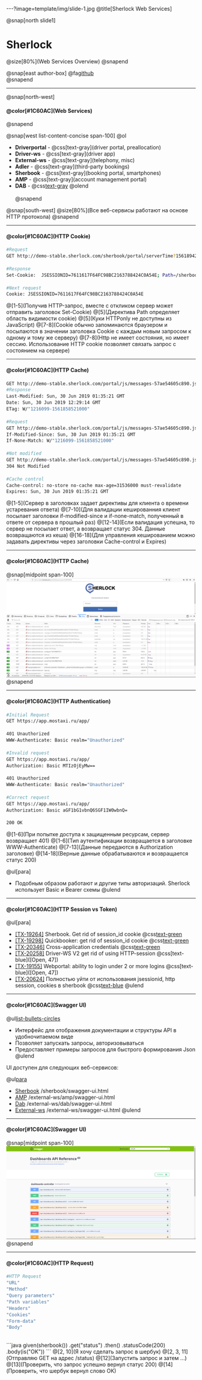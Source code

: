---?image=template/img/slide-1.jpg
@title[Sherlock Web Services]

@snap[north slide1]
<h1>Sherlock</h1>
@size[80%](Web Services Overview)
@snapend

@snap[east author-box]
@fa[github](https://github.com/and-shkrob/gitpitch) <br/>
@snapend

---
@snap[north-west]
<h4>@color[#1C60AC](Web Services)</h4>
@snapend

@snap[west list-content-concise span-100]
@ol[](false)
- **Driverportal** - @css[text-gray](driver portal, preallocation)
- **Driver-ws** - @css[text-gray](driver app)
- **External-ws** - @css[text-gray](telephony, misc)
- **Adler** - @css[text-gray](third-party bookings)
- **Sherbook** - @css[text-gray](booking portal, smartphones)
- **AMP** - @css[text-gray](account management portal)
- **DAB** - @css[text-gray](dashboards)
@olend
<br><br>
@snapend

@snap[south-west]
@size[80%](Все веб-сервисы работают на основе HTTP протокола)
@snapend

---
<h4>@color[#1C60AC](HTTP Cookie)</h4>

```bash
#Request
GET http://demo-stable.sherlock.com/sherbook/portal/serverTime?1561894276240

#Response
Set-Cookie:  JSESSIONID=7611617F64FC98BC2163788424C0A54E; Path=/sherbook; HttpOnly

#Next request
Cookie: JSESSIONID=7611617F64FC98BC2163788424C0A54E
```

@[1-5](Получив HTTP-запрос, вместе с откликом сервер может отправить заголовок  Set-Cookie)
@[5](Директива Path определяет область видимости cookie)
@[5](Куки HTTPonly не доступны из JavaScript)
@[7-8](Cookie обычно запоминаются браузером и посылаются в значении заголовка Cookie с каждым новым запросом к одному и тому же серверу)
@[7-8](Http не имеет состояния, но имеет сессию. Использование HTTP cookie позволяет связать запрос с состоянием на сервере)

---

<h4>@color[#1C60AC](HTTP Cache)</h4>

```bash
GET http://demo-stable.sherlock.com/portal/js/messages-57ae54605c890.js
#Response
Last-Modified: Sun, 30 Jun 2019 01:35:21 GMT
Date: Sun, 30 Jun 2019 12:29:14 GMT
ETag: W/"1216099-1561858521000"

#Request
GET http://demo-stable.sherlock.com/portal/js/messages-57ae54605c890.js
If-Modified-Since: Sun, 30 Jun 2019 01:35:21 GMT
If-None-Match: W/"1216099-1561858521000"

#Not modified
GET http://demo-stable.sherlock.com/portal/js/messages-57ae54605c890.js
304 Not Modified

#Cache control
Cache-control: no-store no-cache max-age=31536000 must-revalidate
Expires: Sun, 30 Jun 2019 01:35:21 GMT

```

@[1-5](Сервер в заголовках задает директивы для клиента о времени устаревания ответа)
@[7-10](Для валидации кешированния клиент посылает заголовки if-modified-since и if-none-match, полученный в ответе от сервера в прошлый раз)
@[12-14](Если валидация успешна, то сервер не посылает ответ, а возвращает статус 304. Данные возвращаются из кеша)
@[16-18](Для управления кешированием можно задавать директивы через заголовки Cache-control и Expires)

---

<h4>@color[#1C60AC](HTTP Cache)</h4>

@snap[midpoint span-100]
![Cache](template/img/cached.png)
@snapend

---

<h4>@color[#1C60AC](HTTP Authentication)</h4>

```bash
#Initial Request
GET https://app.mostaxi.ru/app/

401 Unauthorized
WWW-Authenticate: Basic realm="Unauthorized"

#Invalid request
GET https://app.mostaxi.ru/app/
Authorization: Basic MTIzOjEyMw==

401 Unauthorized
WWW-Authenticate: Basic realm="Unauthorized"

#Correct request
GET https://app.mostaxi.ru/app/
Authorization: Basic aGF1bG1vbnQ6SGF1IW0wbnQ=

200 OK
```

@[1-6](При попытке доступа к защищенным ресурсам, сервер возвращает 401)
@[1-6](Тип аутентификации возвращается в заголовке WWW-Authenticate)
@[7-13](Данные передаются в Authorization заголовке)
@[14-18](Верные данные обрабатываются и возвращается статус 200)

@ul[para]
- Подобным образом работают и другие типы авторизаций. Sherlock использует Basic и Bearer схемы
@ulend

---

<h4>@color[#1C60AC](HTTP Session vs Token)</h4>

@ul[para]
- [[TX-19264]](https://youtrack.haulmont.com/issue/TX-19264) Sherbook. Get rid of session_id cookie @css[text-green]([Verified])
- [[TX-19298]](https://youtrack.haulmont.com/issue/TX-19298) Quickbooker: get rid of session_id cookie @css[text-green]([Verified])
- [[TX-20346]](https://youtrack.haulmont.com/issue/TX-20346) Cross-application credentials @css[text-green]([Fixed])
- [[TX-20258]](https://youtrack.haulmont.com/issue/TX-20258) Driver-WS V2 get rid of using HTTP-session @css[text-blue]([Open, 47])
- [[TX-19155]](https://youtrack.haulmont.com/issue/TX-19155) Webportal: ability to login under 2 or more logins @css[text-blue]([Open, 47])
- [[TX-20624]](https://youtrack.haulmont.com/issue/TX-20624) Полностью уйти от использования jsessionid, http session, cookies в sherbook @css[text-blue]([Epic])
@ulend

---

<h4>@color[#1C60AC](Swagger UI)</h4>

@ul[list-bullets-circles](false)
- Интерфейс для отображения документации и структуры API в удобночитаемом виде
- Позволяет запускать запросы, авторизовываться
- Предоставляет примеры запросов для быстрого формирования Json
@ulend

UI доступен для следующих веб-сервисов:

@ul[para](false)
- [Sherbook](http://demo-stable.sherlock.com/sherbook/swagger-ui.html#/) /sherbook/swagger-ui.html
- [AMP](http://demo-stable.sherlock.com/external-ws/amp/swagger-ui.html#/) /external-ws/amp/swagger-ui.html
- [Dab](http://demo-stable.sherlock.com/external-ws/dab/swagger-ui.html#/) /external-ws/dab/swagger-ui.html
- [External-ws](http://demo-stable.sherlock.com/external-ws/swagger-ui.html#/) /external-ws/swagger-ui.html
@ulend

---

<h4>@color[#1C60AC](Swagger UI)</h4>

@snap[midpoint span-100]
![Swagger UI](template/img/swagger.png)
@snapend

---

<h4>@color[#1C60AC](HTTP Request)</h4>

```bash
#HTTP Request
"URL"
"Method"
"Query parameters"
"Path variables"
"Headers"
"Cookies"
"Form-data"
"Body"
```
<br>
```java
    given(sherbook())
            .get("status")
            .then()
            .statusCode(200)
            .body(is("OK"))
```
@[2, 10](Я хочу сделать запрос в шербук)
@[2, 3, 11](Отправляю GET на адрес /status)
@[12](Запустить запрос и затем ...)
@[13](Проверить, что запрос успешно вернул статус 200)
@[14](Проверить, что шербук вернул слово OK)



